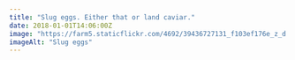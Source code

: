 ```yaml
---
title: "Slug eggs. Either that or land caviar."
date: 2018-01-01T14:06:00Z
image: "https://farm5.staticflickr.com/4692/39436727131_f103ef176e_z_d.jpg"
imageAlt: "Slug eggs"
---
```

